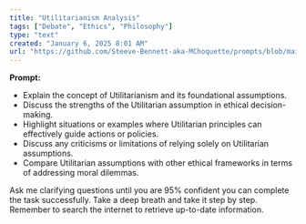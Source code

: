 ```yaml
---
title: "Utilitarianism Analysis"
tags: ["Debate", "Ethics", "Philosophy"]
type: "text"
created: "January 6, 2025 8:01 AM"
url: "https://github.com/Steeve-Bennett-aka-MChoquette/prompts/blob/main/utilitarianism_analysis.md"
---
```


**Prompt:**

- Explain the concept of Utilitarianism and its foundational assumptions.
- Discuss the strengths of the Utilitarian assumption in ethical decision-making.
- Highlight situations or examples where Utilitarian principles can effectively guide actions or policies.
- Discuss any criticisms or limitations of relying solely on Utilitarian assumptions.
- Compare Utilitarian assumptions with other ethical frameworks in terms of addressing moral dilemmas.

Ask me clarifying questions until you are 95% confident you can complete the task successfully. Take a deep breath and take it step by step. Remember to search the internet to retrieve up-to-date information.